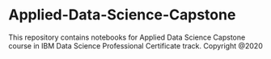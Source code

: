 # Applied-Data-Science-Capstone
This repository contains notebooks for Applied Data Science Capstone course in IBM Data Science Professional Certificate track.
Copyright @2020
